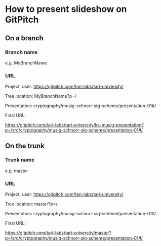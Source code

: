 # How to present slideshow on GitPitch

## On a branch
### Branch name 
e.g. MyBranchName

### URL
Project, user:   https://gitpitch.com/tari-labs/tari-university/

Tree location:   MyBranchName?p=/

Presentation:   cryptography/musig-schnorr-sig-scheme/presentation-01#/

Final URL:

https://gitpitch.com/tari-labs/tari-university/ks-musig-presentation?p=/src/cryptography/musig-schnorr-sig-scheme/presentation-01#/

## On the trunk
### Trunk name
e.g. master
### URL
Project, user:   https://gitpitch.com/tari-labs/tari-university/

Tree location:   master?p=/

Presentation:    cryptography/musig-schnorr-sig-scheme/presentation-01#/

Final URL:

https://gitpitch.com/tari-labs/tari-university/master?p=/src/cryptography/musig-schnorr-sig-scheme/presentation-01#/

